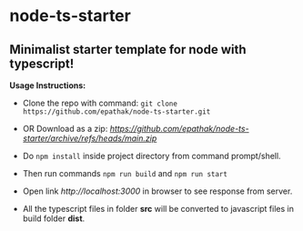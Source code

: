 
# node-ts-starter

## Minimalist starter template for node with typescript! ##


**Usage Instructions:**

- Clone the repo with command: `git clone https://github.com/epathak/node-ts-starter.git`

- OR Download as a zip: *https://github.com/epathak/node-ts-starter/archive/refs/heads/main.zip*

- Do `npm install` inside project directory from command prompt/shell.

- Then run commands `npm run build` and `npm run start`

- Open link *http://localhost:3000* in browser to see response from server.

- All the typescript files in folder **src** will be converted to javascript files in build folder **dist**.

